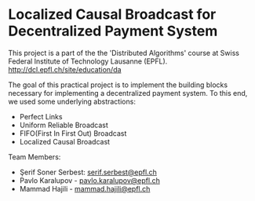 # Localized Causal Broadcast for Decentralized Payment System

This project is a part of the the 'Distributed Algorithms' course at Swiss Federal Institute of Technology Lausanne (EPFL). http://dcl.epfl.ch/site/education/da

The goal of this practical project is to implement the building blocks necessary
for implementing a decentralized payment system. To this end, we used some underlying
abstractions:

- Perfect Links
- Uniform Reliable Broadcast
- FIFO(First In First Out) Broadcast
- Localized Causal Broadcast 

Team Members:

- Şerif Soner Serbest: serif.serbest@epfl.ch
- Pavlo Karalupov - pavlo.karalupov@epfl.ch
- Mammad Hajili - mammad.hajili@epfl.ch
